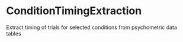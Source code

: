 # ConditionTimingExtraction
 Extract timing of trials for selected conditions from psychometric data tables
